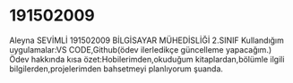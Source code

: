 # 191502009
Aleyna SEVİMLİ
191502009
BİLGİSAYAR MÜHEDİSLİĞİ 2.SINIF
Kullandığım uygulamalar:VS CODE,Github(ödev ilerledikçe güncelleme yapacağım.)
Ödev hakkında kısa özet:Hobilerimden,okuduğum kitaplardan,bölümle ilgili bilgilerden,projelerimden bahsetmeyi planlıyorum şuanda.